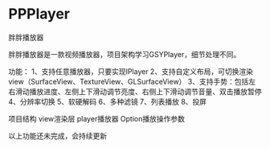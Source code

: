 # PPPlayer
胖胖播放器

胖胖播放器是一款视频播放器，项目架构学习GSYPlayer，细节处理不同。

功能：
1、支持任意播放器，只要实现IPlayer
2、支持自定义布局，可切换渲染view（SurfaceView、TextureView、GLSurfaceView）
3、支持手势：包括左右滑动播放进度、左侧上下滑动调节亮度、右侧上下滑动调节音量、双击播放暂停
4、分辨率切换
5、软硬解码
6、多种滤镜
7、列表播放
8、投屏

项目结构
view渲染层
player播放器
Option播放操作参数

以上功能还未完成，会持续更新
